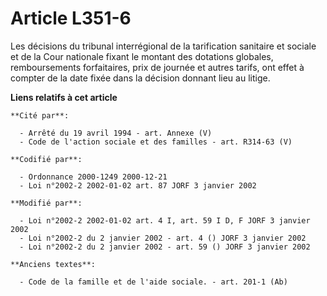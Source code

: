 # Article L351-6

Les décisions du tribunal interrégional de la tarification sanitaire et sociale et de la Cour nationale fixant le montant des
dotations globales, remboursements forfaitaires, prix de journée et autres tarifs, ont effet à compter de la date fixée dans
la décision donnant lieu au litige.

**Liens relatifs à cet article**

	**Cité par**:

	  - Arrêté du 19 avril 1994 - art. Annexe (V)
	  - Code de l'action sociale et des familles - art. R314-63 (V)

	**Codifié par**:

	  - Ordonnance 2000-1249 2000-12-21
	  - Loi n°2002-2 2002-01-02 art. 87 JORF 3 janvier 2002

	**Modifié par**:

	  - Loi n°2002-2 2002-01-02 art. 4 I, art. 59 I D, F JORF 3 janvier 2002
	  - Loi n°2002-2 du 2 janvier 2002 - art. 4 () JORF 3 janvier 2002
	  - Loi n°2002-2 du 2 janvier 2002 - art. 59 () JORF 3 janvier 2002

	**Anciens textes**:

	  - Code de la famille et de l'aide sociale. - art. 201-1 (Ab)
